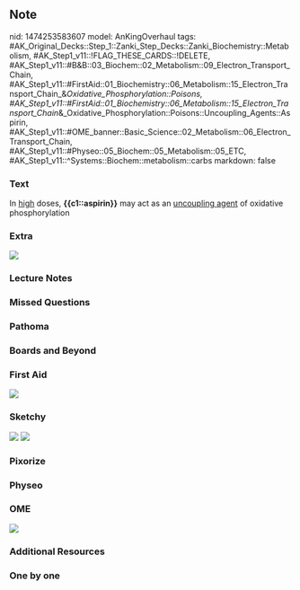 ## Note
nid: 1474253583607
model: AnKingOverhaul
tags: #AK_Original_Decks::Step_1::Zanki_Step_Decks::Zanki_Biochemistry::Metabolism, #AK_Step1_v11::!FLAG_THESE_CARDS::!DELETE, #AK_Step1_v11::#B&B::03_Biochem::02_Metabolism::09_Electron_Transport_Chain, #AK_Step1_v11::#FirstAid::01_Biochemistry::06_Metabolism::15_Electron_Transport_Chain_&_Oxidative_Phosphorylation::Poisons, #AK_Step1_v11::#FirstAid::01_Biochemistry::06_Metabolism::15_Electron_Transport_Chain_&_Oxidative_Phosphorylation::Poisons::Uncoupling_Agents::Aspirin, #AK_Step1_v11::#OME_banner::Basic_Science::02_Metabolism::06_Electron_Transport_Chain, #AK_Step1_v11::#Physeo::05_Biochem::05_Metabolism::05_ETC, #AK_Step1_v11::^Systems::Biochem::metabolism::carbs
markdown: false

### Text
<div>
  In <u>high</u> doses, <b>{{c1::aspirin}}</b> may act as an
  <u>uncoupling agent</u> of oxidative phosphorylation
</div>

### Extra
<div><img src="paste-96666828931334.jpg"></div>

### Lecture Notes


### Missed Questions


### Pathoma


### Boards and Beyond


### First Aid
<img src="tmpky4JZs.png">

### Sketchy
<img src="Screen%20Shot%202021-01-07%20at%2015.06.41.jpg">
<img src="Screen%20Shot%202021-01-07%20at%2015.06.50.jpg">

### Pixorize


### Physeo


### OME
<div class="ome-widget">
  <a href=
  "https://onlinemeded.org/spa/metabolism/electron-transport-chain/acquire?ref=anki">
  <img src="_OME_AnkiFlashcards_Lesson_6.png"></a>
</div>

### Additional Resources


### One by one

